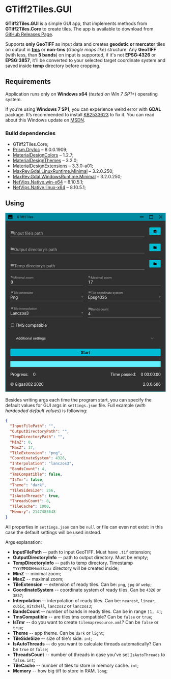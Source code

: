 # GTiff2Tiles.GUI

**GTiff2Tiles.GUI** is a simple GUI app, that implements methods from **GTiff2Tiles.Core** to create tiles. The app is available to download from [GitHub Releases Page](https://github.com/Gigas002/GTiff2Tiles/releases).

Supports **only GeoTIFF** as input data and creates **geodetic or mercator** tiles on output in **[tms](https://wiki.osgeo.org/wiki/Tile_Map_Service_Specification)** or **non-tms** (*Google maps like*) structure.
Any **GeoTIFF** (with less, than **5 bands**) on input is supported, if it's not **EPSG:4326** or **EPSG:3857**, it'll be converted to your selected target coordinate system and saved inside **temp** directory before cropping.

## Requirements

Application runs only on **Windows x64** (*tested on Win 7 SP1+*) operating system.

If you’re using **Windows 7 SP1**, you can experience weird error with **GDAL** package. It’s recommended to install [KB2533623](<https://www.microsoft.com/en-us/download/details.aspx?id=26764>) to fix it. You can read about this Windows update on [MSDN](<https://support.microsoft.com/en-us/help/2533623/microsoft-security-advisory-insecure-library-loading-could-allow-remot>).

### Build dependencies

- GTiff2Tiles.Core;
- [Prism.DryIoc](https://www.nuget.org/packages/Prism.DryIoc) – 8.0.0.1909;
- [MaterialDesignColors](https://www.nuget.org/packages/MaterialDesignColors) – 1.2.7;
- [MaterialDesignThemes](https://www.nuget.org/packages/MaterialDesignThemes) – 3.2.0;
- [MaterialDesignExtensions](https://www.nuget.org/packages/MaterialDesignExtensions) – 3.3.0-a01;
- [MaxRev.Gdal.LinuxRuntime.Minimal](https://www.nuget.org/packages/MaxRev.Gdal.LinuxRuntime.Minimal/) – 3.2.0.250;
- [MaxRev.Gdal.WindowsRuntime.Minimal](https://www.nuget.org/packages/MaxRev.Gdal.WindowsRuntime.Minimal/) – 3.2.0.250;
- [NetVips.Native.win-x64](https://www.nuget.org/packages/NetVips.Native.win-x64) – 8.10.5.1;
- [NetVips.Native.linux-x64](https://www.nuget.org/packages/NetVips.Native.linux-x64/) – 8.10.5.1;

## Using

![Main page](images/MainPage.png)

Besides writing args each time the program start, you can specify the default values for GUI args in `settings.json` file. Full example (*with hardcoded default values*) is following:

```json
{
  "InputFilePath": "",
  "OutputDirectoryPath": "",
  "TempDirectoryPath": "",
  "MinZ": 0,
  "MaxZ": 17,
  "TileExtension": "png",
  "CoordinateSystem": 4326,
  "Interpolation": "lanczos3",
  "BandsCount": 4,
  "TmsCompatible": false,
  "IsTmr": false,
  "Theme": "dark",
  "TileSideSize": 256,
  "IsAutoThreads": true,
  "ThreadsCount": 8,
  "TileCache": 1000,
  "Memory": 2147483648
}
```

All properties in `settings.json` can be `null` or file can even not exist: in this case the default settings will be used instead.

Args explanation:

- **InputFilePath** -- path to input GeoTIFF. Must have `.tif` extension;
- **OutputDirectoryInfo** -- path to output directory. Must be empty;
- **TempDirectoryInfo** -- path to temp directory. Timestamp `YYYYMMDDHHmmSSzzz` directory will be created inside;
- **MinZ** -- minimal zoom;
- **MaxZ** -- maximal zoom;
- **TileExtension** -- extension of ready tiles. Can be: `png`, `jpg` or `webp`;
- **CoordinateSystem** -- coordinate system of ready tiles. Can be `4326` or `3857`;
- **Interpolation** -- interpolation of ready tiles. Can be: `nearest`, `linear`, `cubic`, `mitchell`, `lanczos2` or `lanczos3`;
- **BandsCount** -- number of bands in ready tiles. Can be in range `[1, 4]`;
- **TmsCompatible** -- are tiles tms compatible? Can be `false` or `true`;
- **IsTmr** -- do you want to create `tilemapresource.xml`? Can be `false` or `true`;
- **Theme** -- app theme. Can be `dark` or `light`;
- **TileSideSize** -- size of tile's side. `int`;
- **IsAutoThreads** -- do you want to calculate threads automatically? Can be `true` or `false`;
- **ThreadsCount** -- number of threads in case you've set `IsAutoThreads` to `false`. `int`;
- **TileCache** -- number of tiles to store in memory cache. `int`;
- **Memory** -- how big tiff to store in RAM. `long`;

